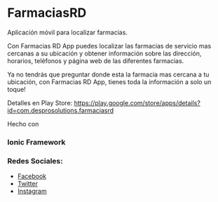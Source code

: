 # FarmaciasRD

Aplicación móvil para localizar farmacias.

Con Farmacias RD App puedes localizar las farmacias de servicio mas cercanas a su ubicación y obtener información sobre las dirección, horarios, teléfonos y página web de las diferentes farmacias.

Ya no tendrás que preguntar donde esta la farmacia mas cercana a tu ubicación, con Farmacias RD App, tienes toda la información a solo un toque!

Detalles en Play Store: https://play.google.com/store/apps/details?id=com.desprosolutions.farmaciasrd

Hecho con 
### Ionic Framework

### Redes Sociales:
* [Facebook](https://www.facebook.com/farmaciasrdapp/) 
* [Twitter](https://twitter.com/farmaciasrdapp/)
* [Instagram](https://www.instagram.com/farmaciasrdapp/)

